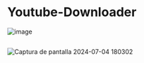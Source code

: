 # Youtube-Downloader
![image](https://github.com/PetusoTwo/Youtube-Downloader/assets/96096173/9f9300eb-f909-4b56-8966-d7c68ceec3c0)

<h2></h2>
 
![Captura de pantalla 2024-07-04 180302](https://github.com/PetusoTwo/Youtube-Downloader/assets/96096173/7e30e0e6-b8bd-48fe-b64b-160912090fa0)
